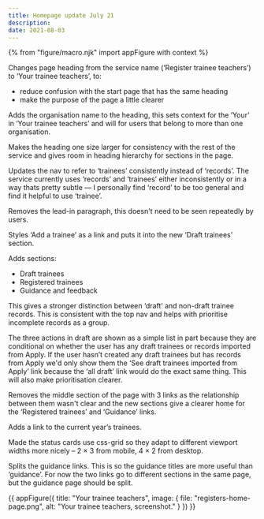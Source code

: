 ```yaml
---
title: Homepage update July 21
description:
date: 2021-08-03
---
```


{% from "figure/macro.njk" import appFigure with context %}

Changes page heading from the service name (‘Register trainee teachers’) to ’Your trainee teachers’, to:

- reduce confusion with the start page that has the same heading
- make the purpose of the page a little clearer

Adds the organisation name to the heading, this sets context for the ‘Your’ in ‘Your trainee teachers’ and will for users that belong to more than one organisation.

Makes the heading one size larger for consistency with the rest of the service and gives room in heading hierarchy for sections in the page.

Updates the nav to refer to ‘trainees’ consistently instead of ‘records’. The service currently uses ‘records’ and ‘trainees’ either inconsistently or in a way thats pretty subtle — I personally find ‘record’ to be too general and find it helpful to use ‘trainee’.

Removes the lead-in paragraph, this doesn't need to be seen repeatedly by users.

Styles ‘Add a trainee’ as a link and puts it into the new ‘Draft trainees’ section.

Adds sections:

- Draft trainees
- Registered trainees
- Guidance and feedback

This gives a stronger distinction between ‘draft’ and non-draft trainee records. This is consistent with the top nav and helps with prioritise incomplete records as a group.

The three actions in draft are shown as a simple list in part because they are conditional on whether the user has any draft trainees or records imported from Apply. If the user hasn’t created any draft trainees but has records from Apply we'd only show them the ‘See draft trainees imported from Apply’ link because the ‘all draft’ link would do the exact same thing. This will also make prioritisation clearer.

Removes the middle section of the page with 3 links as the relationship between them wasn't clear and the new sections give a clearer home for the ‘Registered trainees’ and ‘Guidance’ links.

Adds a link to the current year’s trainees.

Made the status cards use css-grid so they adapt to different viewport widths more nicely – 2 × 3 from mobile, 4 × 2 from desktop.

Splits the guidance links. This is so the guidance titles are more useful than ‘guidance’. For now the two links go to different sections in the same page, but the guidance page should be split.

{{ appFigure({
  title: "Your trainee teachers",
  image: {
      file: "registers-home-page.png",
      alt: "Your trainee teachers, screenshot."
    }
}) }}
